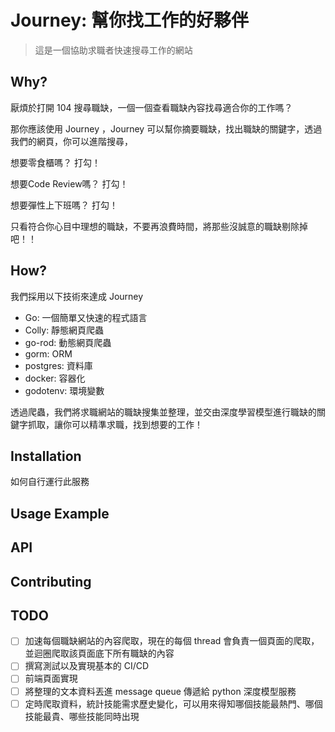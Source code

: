 # Journey: 幫你找工作的好夥伴

> 這是一個協助求職者快速搜尋工作的網站

## Why?

厭煩於打開 104 搜尋職缺，一個一個查看職缺內容找尋適合你的工作嗎？

那你應該使用 Journey ，Journey 可以幫你摘要職缺，找出職缺的關鍵字，透過我們的網頁，你可以進階搜尋，

想要零食櫃嗎？ 打勾！

想要Code Review嗎？ 打勾！

想要彈性上下班嗎？ 打勾！

只看符合你心目中理想的職缺，不要再浪費時間，將那些沒誠意的職缺剔除掉吧！！

## How?

我們採用以下技術來達成 Journey

- Go: 一個簡單又快速的程式語言
- Colly: 靜態網頁爬蟲
- go-rod: 動態網頁爬蟲
- gorm: ORM
- postgres: 資料庫
- docker: 容器化
- godotenv: 環境變數

透過爬蟲，我們將求職網站的職缺搜集並整理，並交由深度學習模型進行職缺的關鍵字抓取，讓你可以精準求職，找到想要的工作！

## Installation

如何自行運行此服務

## Usage Example

## API

## Contributing

## TODO

- [ ] 加速每個職缺網站的內容爬取，現在的每個 thread 會負責一個頁面的爬取，並迴圈爬取該頁面底下所有職缺的內容
- [ ] 撰寫測試以及實現基本的 CI/CD
- [ ] 前端頁面實現
- [ ] 將整理的文本資料丟進 message queue 傳遞給 python 深度模型服務
- [ ] 定時爬取資料，統計技能需求歷史變化，可以用來得知哪個技能最熱門、哪個技能最貴、哪些技能同時出現
